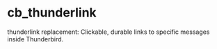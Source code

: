# cb_thunderlink
thunderlink replacement: Clickable, durable links to specific messages inside Thunderbird.
